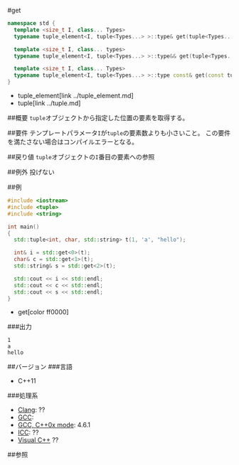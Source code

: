 #get
```cpp
namespace std {
  template <size_t I, class... Types>
  typename tuple_element<I, tuple<Types...> >::type& get(tuple<Types...>& t) noexcept;

  template <size_t I, class... types>
  typename tuple_element<I, tuple<Types...> >::type&& get(tuple<Types...>&& t) noexcept;

  template <size_t I, class... Types>
  typename tuple_element<I, tuple<Types...> >::type const& get(const tuple<Types...>& t) noexcept;
}
```
* tuple_element[link ../tuple_element.md]
* tuple[link ../tuple.md]

##概要
`tuple`オブジェクトから指定した位置の要素を取得する。


##要件
テンプレートパラメータ`I`が`tuple`の要素数よりも小さいこと。
この要件を満たさない場合はコンパイルエラーとなる。


##戻り値
`tuple`オブジェクトの`I`番目の要素への参照


##例外
投げない


##例
```cpp
#include <iostream>
#include <tuple>
#include <string>

int main()
{
  std::tuple<int, char, std::string> t(1, 'a', "hello");

  int& i = std::get<0>(t);
  char& c = std::get<1>(t);
  std::string& s = std::get<2>(t);

  std::cout << i << std::endl;
  std::cout << c << std::endl;
  std::cout << s << std::endl;
}
```
* get[color ff0000]

###出力
```
1
a
hello
```

##バージョン
###言語
- C++11

###処理系
- [Clang](/implementation#clang.md): ??
- [GCC](/implementation#gcc.md): 
- [GCC, C++0x mode](/implementation#gcc.md): 4.6.1
- [ICC](/implementation#icc.md): ??
- [Visual C++](/implementation#visual_cpp.md) ??


##参照
